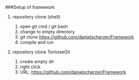 ###Setup of framework
1. repository clone (shell)
    1. open git cmd / git bash
    1. change to empty directory
    1. git clone https://github.com/danielscherzer/Framework
    1. compile and run

1. repository clone TortoiseGit
	1. create empty dir
	1. right click <git clone...>
	1. URL: https://github.com/danielscherzer/Framework


